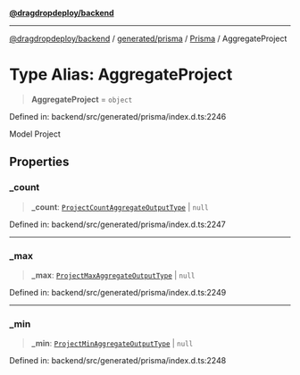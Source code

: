 [**@dragdropdeploy/backend**](../../../../../README.md)

***

[@dragdropdeploy/backend](../../../../../README.md) / [generated/prisma](../../../README.md) / [Prisma](../README.md) / AggregateProject

# Type Alias: AggregateProject

> **AggregateProject** = `object`

Defined in: backend/src/generated/prisma/index.d.ts:2246

Model Project

## Properties

### \_count

> **\_count**: [`ProjectCountAggregateOutputType`](ProjectCountAggregateOutputType.md) \| `null`

Defined in: backend/src/generated/prisma/index.d.ts:2247

***

### \_max

> **\_max**: [`ProjectMaxAggregateOutputType`](ProjectMaxAggregateOutputType.md) \| `null`

Defined in: backend/src/generated/prisma/index.d.ts:2249

***

### \_min

> **\_min**: [`ProjectMinAggregateOutputType`](ProjectMinAggregateOutputType.md) \| `null`

Defined in: backend/src/generated/prisma/index.d.ts:2248
